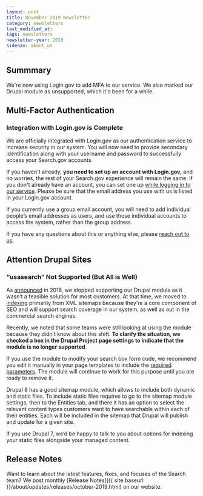 ```yaml
---
layout: post
title: November 2019 Newsletter
category: newsletters
last_modified_at: 
tags: newsletters
newsletter-year: 2019
sidenav: about_us
---
```


## Summmary

We're now using Login.gov to add MFA to our service. We also marked our Drupal module as unsupported, which it's been for a while.

## Multi-Factor Authentication

### Integration with Login.gov is Complete

We are officially integrated with Login.gov as our authentication service to increase security in our system. You will now need to provide secondary identification along with your username and password to successfully access your Search.gov accounts.

If you haven't already, **you need to set up an account with Login.gov,** and no worries, the rest of your Search.gov experience will remain the same. If you don't already have an account, you can set one up <a href="https://search.usa.gov/login?utm_campaign=Search.gov%20Newsletter&amp;utm_source=hs_email&amp;utm_medium=email&amp;_hsenc=p2ANqtz-_LkFD_kPta_wIsJy28mibrFgKkjTfZCS4vJXdrD8Hi3wfx3MBxq7UrsucbNvIsohR16Q8l">while logging in to our service</a>. Please be sure that the email address you use with us is listed in your Login.gov account.

If you currently use a group email account, you will need to add individual people’s email addresses as users, and use those individual accounts to access the system, rather than the group address.

If you have any questions about this or anything else, please <a href="mailto:search@gsa.gov">reach out to us</a>.

## Attention Drupal Sites

### “usasearch” Not Supported (But All is Well)

As <a href="https://search.gov/blog/six-months-in.html?utm_campaign=Search.gov%20Newsletter&amp;utm_source=hs_email&amp;utm_medium=email&amp;_hsenc=p2ANqtz-_LkFD_kPta_wIsJy28mibrFgKkjTfZCS4vJXdrD8Hi3wfx3MBxq7UrsucbNvIsohR16Q8l">announced</a> in 2018, we stopped supporting our Drupal module as it wasn’t a feasible solution for most customers. At that time, we moved to <a href="https://search.gov/manual/indexing-with-searchgov.html?utm_campaign=Search.gov%20Newsletter&amp;utm_source=hs_email&amp;utm_medium=email&amp;_hsenc=p2ANqtz-_LkFD_kPta_wIsJy28mibrFgKkjTfZCS4vJXdrD8Hi3wfx3MBxq7UrsucbNvIsohR16Q8l">indexing</a> primarily from XML sitemaps because they're a core component of SEO and will support search coverage in our system, as well as out in the commercial search engines.

Recently, we noted that some teams were still looking at using the module because they didn’t know about this shift. **To clarify the situation, we checked a box in the Drupal Project page settings to indicate that the module is no longer supported**.

If you use the module to modify your search box form code, we recommend you edit it manually in your page templates to include the <a href="https://search.gov/manual/code.html?utm_campaign=Search.gov%20Newsletter&amp;utm_source=hs_email&amp;utm_medium=email&amp;_hsenc=p2ANqtz-_LkFD_kPta_wIsJy28mibrFgKkjTfZCS4vJXdrD8Hi3wfx3MBxq7UrsucbNvIsohR16Q8l">required parameters</a>. The module will continue to work for this purpose until you are ready to remove it.

Drupal 8 has a good sitemap module, which allows to include both dynamic and static files. To include static files requires to go to the sitemap module settings, then to the Entities tab, and there it has an option to select the relevant content types customers want to have searchable within each of their entities. Each will be included in the sitemap that Drupal will publish and update for a given site.

If you use Drupal 7, we’d be happy to talk to you about options for indexing your static files alongside your managed content.

## Release Notes

Want to learn about the latest features, fixes, and focuses of the Search team? We post monthly [Release Notes]({{ site.baseurl }}/about/updates/releases/october-2019.html) on our website.